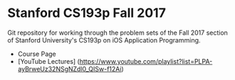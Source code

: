 # Stanford CS193p Fall 2017

Git repository for working through the problem sets of the Fall 2017 section of Stanford University's CS193p on iOS Application Programming. 

* Course Page
* [YouTube Lectures] (https://www.youtube.com/playlist?list=PLPA-ayBrweUz32NSgNZdl0_QISw-f12Ai)
